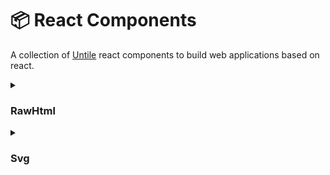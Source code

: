 # 📦 React Components

A collection of [Untile](https://github.com/untile) react components to build
web applications based on react.

<details>
  <summary><h3>RawHtml</h3></summary>

  #### Type

  ```tsx
  interface RawHtmlProps {
    children: ReactNode;
    className?: string;
    element?: string;
  }
  ```

  #### Usage

  ```jsx
  import { RawHtml } from '@untile/react-core/components/raw-html';

  <RawHtml element={'div'}>
    {`foo<br>bar`}
  </RawHtml>
  ```
</details>

<details>
  <summary><h3>Svg</h3></summary>

  #### Type

  ```tsx
  interface SvgProps {
    className?: string;
    color?: string;
    icon: string;
    size: string | unknown;
  }
  ```

  #### Usage

  ```jsx
  import { Svg } from '@untile/react-core/components/svg';
  import svgIcon from './foo/bar.svg';

  <Svg
    color={'red'}
    icon={svgIcon}
    size={'20px'}
  />
  ```
</details>
